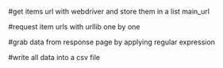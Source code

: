 
#get items url with webdriver and store them in a list main_url

#request item urls with urllib one by one

#grab data from response page by applying regular expression

#write all data into a csv file
